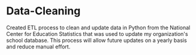# Data-Cleaning
Created ETL process to clean and update data in Python from the National Center for Education Statistics that was used to update my organization's school database. This process will allow future updates on a yearly basis and reduce manual effort.
